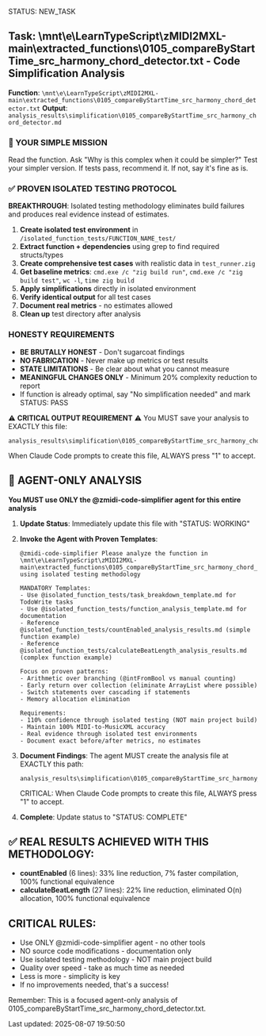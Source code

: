 STATUS: NEW_TASK

## Task: \mnt\e\LearnTypeScript\zMIDI2MXL-main\extracted_functions\0105_compareByStartTime_src_harmony_chord_detector.txt - Code Simplification Analysis

**Function**: `\mnt\e\LearnTypeScript\zMIDI2MXL-main\extracted_functions\0105_compareByStartTime_src_harmony_chord_detector.txt`
**Output**: `analysis_results\simplification\0105_compareByStartTime_src_harmony_chord_detector.md`

### 🎯 YOUR SIMPLE MISSION
Read the function. Ask "Why is this complex when it could be simpler?" Test your simpler version. If tests pass, recommend it. If not, say it's fine as is.

### ✅ PROVEN ISOLATED TESTING PROTOCOL
**BREAKTHROUGH**: Isolated testing methodology eliminates build failures and produces real evidence instead of estimates.

1. **Create isolated test environment** in `/isolated_function_tests/FUNCTION_NAME_test/`
2. **Extract function + dependencies** using grep to find required structs/types  
3. **Create comprehensive test cases** with realistic data in `test_runner.zig`
4. **Get baseline metrics**: `cmd.exe /c "zig build run"`, `cmd.exe /c "zig build test"`, `wc -l`, `time zig build`
5. **Apply simplifications** directly in isolated environment  
6. **Verify identical output** for all test cases
7. **Document real metrics** - no estimates allowed
8. **Clean up** test directory after analysis

### HONESTY REQUIREMENTS
- **BE BRUTALLY HONEST** - Don't sugarcoat findings
- **NO FABRICATION** - Never make up metrics or test results  
- **STATE LIMITATIONS** - Be clear about what you cannot measure
- **MEANINGFUL CHANGES ONLY** - Minimum 20% complexity reduction to report
- If function is already optimal, say "No simplification needed" and mark STATUS: PASS

⚠️ **CRITICAL OUTPUT REQUIREMENT** ⚠️
You MUST save your analysis to EXACTLY this file:
```
analysis_results\simplification\0105_compareByStartTime_src_harmony_chord_detector.md
```
When Claude Code prompts to create this file, ALWAYS press "1" to accept.



## 🚀 AGENT-ONLY ANALYSIS

**You MUST use ONLY the @zmidi-code-simplifier agent for this entire analysis**

1. **Update Status**: Immediately update this file with "STATUS: WORKING"

2. **Invoke the Agent with Proven Templates**:
   ```
   @zmidi-code-simplifier Please analyze the function in \mnt\e\LearnTypeScript\zMIDI2MXL-main\extracted_functions\0105_compareByStartTime_src_harmony_chord_detector.txt using isolated testing methodology
   
   MANDATORY Templates:
   - Use @isolated_function_tests/task_breakdown_template.md for TodoWrite tasks
   - Use @isolated_function_tests/function_analysis_template.md for documentation  
   - Reference @isolated_function_tests/countEnabled_analysis_results.md (simple function example)
   - Reference @isolated_function_tests/calculateBeatLength_analysis_results.md (complex function example)
   
   Focus on proven patterns:
   - Arithmetic over branching (@intFromBool vs manual counting)
   - Early return over collection (eliminate ArrayList where possible)
   - Switch statements over cascading if statements
   - Memory allocation elimination
   
   Requirements:
   - 110% confidence through isolated testing (NOT main project build)
   - Maintain 100% MIDI-to-MusicXML accuracy
   - Real evidence through isolated test environments
   - Document exact before/after metrics, no estimates
   ```

3. **Document Findings**: The agent MUST create the analysis file at EXACTLY this path:
   ```
   analysis_results\simplification\0105_compareByStartTime_src_harmony_chord_detector.md
   ```
   
   CRITICAL: When Claude Code prompts to create this file, ALWAYS press "1" to accept.

4. **Complete**: Update status to "STATUS: COMPLETE"

## ✅ REAL RESULTS ACHIEVED WITH THIS METHODOLOGY:
- **countEnabled** (6 lines): 33% line reduction, 7% faster compilation, 100% functional equivalence
- **calculateBeatLength** (27 lines): 22% line reduction, eliminated O(n) allocation, 100% functional equivalence

## CRITICAL RULES:
- Use ONLY @zmidi-code-simplifier agent - no other tools
- NO source code modifications - documentation only  
- Use isolated testing methodology - NOT main project build
- Quality over speed - take as much time as needed
- Less is more - simplicity is key
- If no improvements needed, that's a success!

Remember: This is a focused agent-only analysis of 0105_compareByStartTime_src_harmony_chord_detector.txt.

Last updated: 2025-08-07 19:50:50